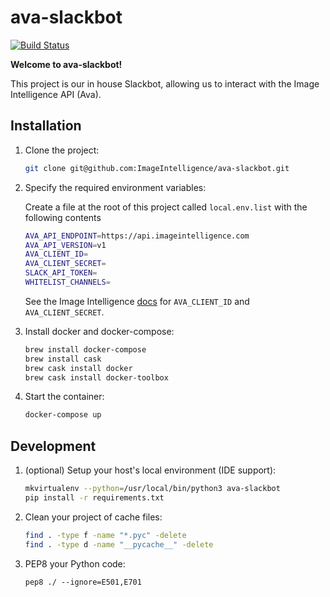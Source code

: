 # ava-slackbot

[![Build Status](https://travis-ci.org/ImageIntelligence/ava-slackbot.svg?branch=master)](https://travis-ci.org/ImageIntelligence/ava-slackbot)

**Welcome to ava-slackbot!**

This project is our in house Slackbot, allowing us to interact with the Image Intelligence API (Ava).

## Installation

1. Clone the project:

    ```bash
    git clone git@github.com:ImageIntelligence/ava-slackbot.git
    ```

1. Specify the required environment variables:

    Create a file at the root of this project called `local.env.list` with the following contents

    ```bash
    AVA_API_ENDPOINT=https://api.imageintelligence.com
    AVA_API_VERSION=v1
    AVA_CLIENT_ID=
    AVA_CLIENT_SECRET=
    SLACK_API_TOKEN=
    WHITELIST_CHANNELS=
    ```

    See the Image Intelligence [docs](https://imageintelligence.com/docs) for `AVA_CLIENT_ID` and `AVA_CLIENT_SECRET`.

1. Install docker and docker-compose:

    ```bash
    brew install docker-compose
    brew install cask
    brew cask install docker
    brew cask install docker-toolbox
    ```

1. Start the container:

    ```bash
    docker-compose up
    ```

## Development

1. (optional) Setup your host's local environment (IDE support):

    ```bash
    mkvirtualenv --python=/usr/local/bin/python3 ava-slackbot
    pip install -r requirements.txt
    ```

1. Clean your project of cache files:

    ```bash
    find . -type f -name "*.pyc" -delete
    find . -type d -name "__pycache__" -delete
    ```

1. PEP8 your Python code:

    ```
    pep8 ./ --ignore=E501,E701
    ```
